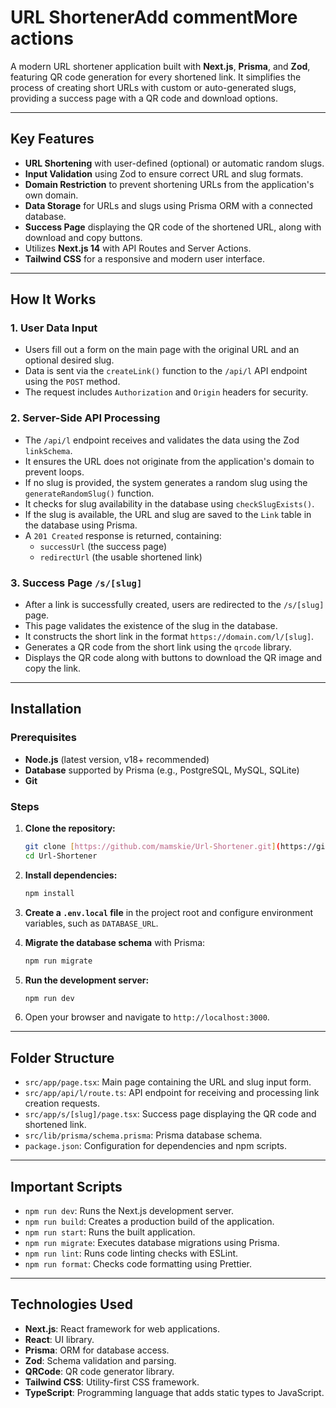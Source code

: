 # URL ShortenerAdd commentMore actions

A modern URL shortener application built with **Next.js**, **Prisma**, and **Zod**, featuring QR code generation for every shortened link. It simplifies the process of creating short URLs with custom or auto-generated slugs, providing a success page with a QR code and download options.

---

## Key Features

* **URL Shortening** with user-defined (optional) or automatic random slugs.
* **Input Validation** using Zod to ensure correct URL and slug formats.
* **Domain Restriction** to prevent shortening URLs from the application's own domain.
* **Data Storage** for URLs and slugs using Prisma ORM with a connected database.
* **Success Page** displaying the QR code of the shortened URL, along with download and copy buttons.
* Utilizes **Next.js 14** with API Routes and Server Actions.
* **Tailwind CSS** for a responsive and modern user interface.

---

## How It Works

### 1. User Data Input

* Users fill out a form on the main page with the original URL and an optional desired slug.
* Data is sent via the `createLink()` function to the `/api/l` API endpoint using the `POST` method.
* The request includes `Authorization` and `Origin` headers for security.

### 2. Server-Side API Processing

* The `/api/l` endpoint receives and validates the data using the Zod `linkSchema`.
* It ensures the URL does not originate from the application's domain to prevent loops.
* If no slug is provided, the system generates a random slug using the `generateRandomSlug()` function.
* It checks for slug availability in the database using `checkSlugExists()`.
* If the slug is available, the URL and slug are saved to the `Link` table in the database using Prisma.
* A `201 Created` response is returned, containing:
    * `successUrl` (the success page)
    * `redirectUrl` (the usable shortened link)

### 3. Success Page `/s/[slug]`

* After a link is successfully created, users are redirected to the `/s/[slug]` page.
* This page validates the existence of the slug in the database.
* It constructs the short link in the format `https://domain.com/l/[slug]`.
* Generates a QR code from the short link using the `qrcode` library.
* Displays the QR code along with buttons to download the QR image and copy the link.

---

## Installation

### Prerequisites

* **Node.js** (latest version, v18+ recommended)
* **Database** supported by Prisma (e.g., PostgreSQL, MySQL, SQLite)
* **Git**

### Steps

1.  **Clone the repository:**
    ```bash
    git clone [https://github.com/mamskie/Url-Shortener.git](https://github.com/mamskie/Url-Shortener.git)
    cd Url-Shortener
    ```

2.  **Install dependencies:**
    ```bash
    npm install
    ```

3.  **Create a `.env.local` file** in the project root and configure environment variables, such as `DATABASE_URL`.

4.  **Migrate the database schema** with Prisma:
    ```bash
    npm run migrate
    ```

5.  **Run the development server:**
    ```bash
    npm run dev
    ```

6.  Open your browser and navigate to `http://localhost:3000`.

---

## Folder Structure

* `src/app/page.tsx`: Main page containing the URL and slug input form.
* `src/app/api/l/route.ts`: API endpoint for receiving and processing link creation requests.
* `src/app/s/[slug]/page.tsx`: Success page displaying the QR code and shortened link.
* `src/lib/prisma/schema.prisma`: Prisma database schema.
* `package.json`: Configuration for dependencies and npm scripts.

---

## Important Scripts

* `npm run dev`: Runs the Next.js development server.
* `npm run build`: Creates a production build of the application.
* `npm run start`: Runs the built application.
* `npm run migrate`: Executes database migrations using Prisma.
* `npm run lint`: Runs code linting checks with ESLint.
* `npm run format`: Checks code formatting using Prettier.

---

## Technologies Used

* **Next.js**: React framework for web applications.
* **React**: UI library.
* **Prisma**: ORM for database access.
* **Zod**: Schema validation and parsing.
* **QRCode**: QR code generator library.
* **Tailwind CSS**: Utility-first CSS framework.
* **TypeScript**: Programming language that adds static types to JavaScript.

